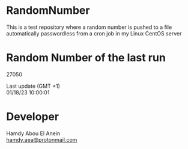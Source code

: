 # RandomNumber    
This is a test repository where a random number is pushed to a file automatically passwordless from a cron job in my Linux CentOS server    
# Random Number of the last run   
27050
      
Last update (GMT +1)    
01/18/23 10:00:01
# Developer    
Hamdy Abou El Anein   
hamdy.aea@protonmail.com
